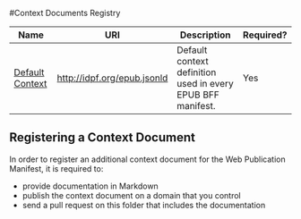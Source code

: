 #Context Documents Registry

| Name  | URI | Description | Required? |
| ---- | ----------- | ------------- | --------- |
[Default Context](https://github.com/dauwhe/epub31-bff/blob/master/contexts/default/) | http://idpf.org/epub.jsonld  | Default context definition used in every EPUB BFF manifest. | Yes |


## Registering a Context Document

In order to register an additional context document for the Web Publication Manifest, it is required to:

- provide documentation in Markdown
- publish the context document on a domain that you control
- send a pull request on this folder that includes the documentation
